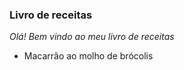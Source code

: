 ### Livro de receitas 

*Olá! Bem vindo ao meu livro de receitas* 

* Macarrão ao molho de brócolis

